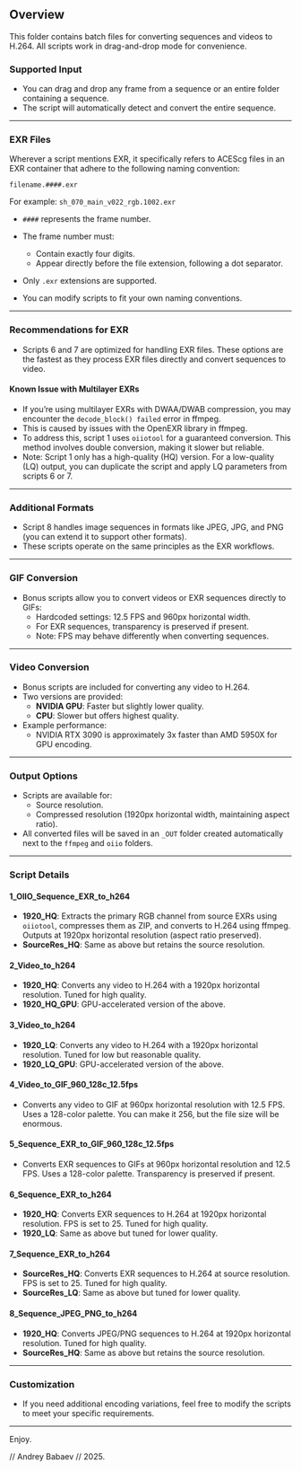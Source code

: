 ## Overview
This folder contains batch files for converting sequences and videos to H.264. All scripts work in drag-and-drop mode for convenience.

### Supported Input
- You can drag and drop any frame from a sequence or an entire folder containing a sequence.
- The script will automatically detect and convert the entire sequence.

---

### EXR Files
Wherever a script mentions EXR, it specifically refers to ACEScg files in an EXR container that adhere to the following naming convention:

`filename.####.exr`

For example:
`sh_070_main_v022_rgb.1002.exr`

- `####` represents the frame number.
- The frame number must:
  - Contain exactly four digits.
  - Appear directly before the file extension, following a dot separator.
- Only `.exr` extensions are supported.

- You can modify scripts to fit your own naming conventions.

---

### Recommendations for EXR
- Scripts 6 and 7 are optimized for handling EXR files. These options are the fastest as they process EXR files directly and convert sequences to video.

#### Known Issue with Multilayer EXRs
- If you’re using multilayer EXRs with DWAA/DWAB compression, you may encounter the `decode_block() failed` error in ffmpeg.
- This is caused by issues with the OpenEXR library in ffmpeg.
- To address this, script 1 uses `oiiotool` for a guaranteed conversion. This method involves double conversion, making it slower but reliable.
- Note: Script 1 only has a high-quality (HQ) version. For a low-quality (LQ) output, you can duplicate the script and apply LQ parameters from scripts 6 or 7.

---

### Additional Formats
- Script 8 handles image sequences in formats like JPEG, JPG, and PNG (you can extend it to support other formats).
- These scripts operate on the same principles as the EXR workflows.

---

### GIF Conversion
- Bonus scripts allow you to convert videos or EXR sequences directly to GIFs:
  - Hardcoded settings: 12.5 FPS and 960px horizontal width.
  - For EXR sequences, transparency is preserved if present.
  - Note: FPS may behave differently when converting sequences.

---

### Video Conversion
- Bonus scripts are included for converting any video to H.264.
- Two versions are provided:
  - **NVIDIA GPU**: Faster but slightly lower quality.
  - **CPU**: Slower but offers highest quality.
- Example performance:
  - NVIDIA RTX 3090 is approximately 3x faster than AMD 5950X for GPU encoding.

---

### Output Options
- Scripts are available for:
  - Source resolution.
  - Compressed resolution (1920px horizontal width, maintaining aspect ratio).
- All converted files will be saved in an `_OUT` folder created automatically next to the `ffmpeg` and `oiio` folders.

---

### Script Details
#### 1_OIIO_Sequence_EXR_to_h264
- **1920_HQ**: Extracts the primary RGB channel from source EXRs using `oiiotool`, compresses them as ZIP, and converts to H.264 using ffmpeg. Outputs at 1920px horizontal resolution (aspect ratio preserved).
- **SourceRes_HQ**: Same as above but retains the source resolution.

#### 2_Video_to_h264
- **1920_HQ**: Converts any video to H.264 with a 1920px horizontal resolution. Tuned for high quality.
- **1920_HQ_GPU**: GPU-accelerated version of the above.

#### 3_Video_to_h264
- **1920_LQ**: Converts any video to H.264 with a 1920px horizontal resolution. Tuned for low but reasonable quality.
- **1920_LQ_GPU**: GPU-accelerated version of the above.

#### 4_Video_to_GIF_960_128c_12.5fps
- Converts any video to GIF at 960px horizontal resolution with 12.5 FPS. Uses a 128-color palette. You can make it 256, but the file size will be enormous.

#### 5_Sequence_EXR_to_GIF_960_128c_12.5fps
- Converts EXR sequences to GIFs at 960px horizontal resolution and 12.5 FPS. Uses a 128-color palette. Transparency is preserved if present.

#### 6_Sequence_EXR_to_h264
- **1920_HQ**: Converts EXR sequences to H.264 at 1920px horizontal resolution. FPS is set to 25. Tuned for high quality.
- **1920_LQ**: Same as above but tuned for lower quality.

#### 7_Sequence_EXR_to_h264
- **SourceRes_HQ**: Converts EXR sequences to H.264 at source resolution. FPS is set to 25. Tuned for high quality.
- **SourceRes_LQ**: Same as above but tuned for lower quality.

#### 8_Sequence_JPEG_PNG_to_h264
- **1920_HQ**: Converts JPEG/PNG sequences to H.264 at 1920px horizontal resolution. Tuned for high quality.
- **SourceRes_HQ**: Same as above but retains the source resolution.

---

### Customization
- If you need additional encoding variations, feel free to modify the scripts to meet your specific requirements.

---

Enjoy.

// Andrey Babaev // 2025.